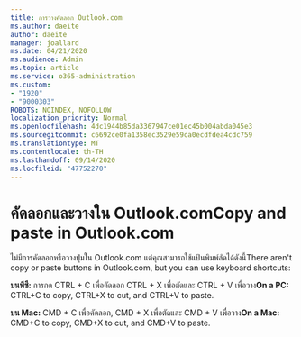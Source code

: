 ```yaml
---
title: การวางคัดลอก Outlook.com
ms.author: daeite
author: daeite
manager: joallard
ms.date: 04/21/2020
ms.audience: Admin
ms.topic: article
ms.service: o365-administration
ms.custom:
- "1920"
- "9000303"
ROBOTS: NOINDEX, NOFOLLOW
localization_priority: Normal
ms.openlocfilehash: 4dc1944b85da3367947ce01ec45b004abda045e3
ms.sourcegitcommit: c6692ce0fa1358ec3529e59ca0ecdfdea4cdc759
ms.translationtype: MT
ms.contentlocale: th-TH
ms.lasthandoff: 09/14/2020
ms.locfileid: "47752270"
---
```

# <a name="copy-and-paste-in-outlookcom"></a><span data-ttu-id="04255-102">คัดลอกและวางใน Outlook.com</span><span class="sxs-lookup"><span data-stu-id="04255-102">Copy and paste in Outlook.com</span></span>

<span data-ttu-id="04255-103">ไม่มีการคัดลอกหรือวางปุ่มใน Outlook.com แต่คุณสามารถใช้แป้นพิมพ์ลัดได้ดังนี้</span><span class="sxs-lookup"><span data-stu-id="04255-103">There aren't copy or paste buttons in Outlook.com, but you can use keyboard shortcuts:</span></span>

<span data-ttu-id="04255-104">**บนพีซี:** การกด CTRL + C เพื่อคัดลอก CTRL + X เพื่อตัดและ CTRL + V เพื่อวาง</span><span class="sxs-lookup"><span data-stu-id="04255-104">**On a PC:** CTRL+C to copy, CTRL+X to cut, and CTRL+V to paste.</span></span>

<span data-ttu-id="04255-105">**บน Mac:** CMD + C เพื่อคัดลอก, CMD + X เพื่อตัดและ CMD + V เพื่อวาง</span><span class="sxs-lookup"><span data-stu-id="04255-105">**On a Mac:** CMD+C to copy, CMD+X to cut, and CMD+V to paste.</span></span>